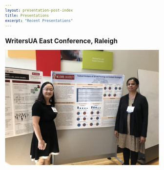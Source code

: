 ```yaml
---
layout: presentation-post-index
title: Presentations
excerpt: "Recent Presentations"
---
```


## WritersUA East Conference, Raleigh

![WritersUA Presentation](images/IMG-20181004-WA0011.jpg)
